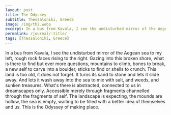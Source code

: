 ```yaml
---
layout: post
title: The Odyssey
subtitle: Thessaloniki, Greece
image: /img/th2.webp
excerpt: In a bus from Kavala, I see the undisturbed mirror of the Aegean sea to my left, rough rock faces rising to the right.
permalink: /journal/:title/
tags: [Thessaloniki, Greece]
---
```

In a bus from Kavala, I see the undisturbed mirror of the Aegean sea to my left, rough rock faces rising to the right. Gazing into this broken shore, what is there to find but ever more questions, mountains to climb, bones to break, a new self to carve into a boulder, sticks to find or shells to crunch. This land is too old, it does not forget. It turns its sand to stone and lets it slide away. And lets it wash away into the sea to mix with salt, and weeds, and sunken treasures. What's there is abstracted, connected to us in dreamscapes only. Accessible merely through fragments channelled through the fragments of self. The landscape is expecting, the mounds are hollow, the sea is empty, waiting to be filled with a better idea of themselves and us. This is the Odyssey of making place.
